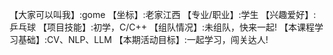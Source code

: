 【大家可以叫我】:gome
【坐标】:老家江西
【专业/职业】:学生
【兴趣爱好】:乒乓球
【项目技能】:初学，C/C++
【组队情况】:未组队，快来一起!
【本课程学习基础】:CV、NLP、LLM
【本期活动目标】:一起学习，闯关达人!
